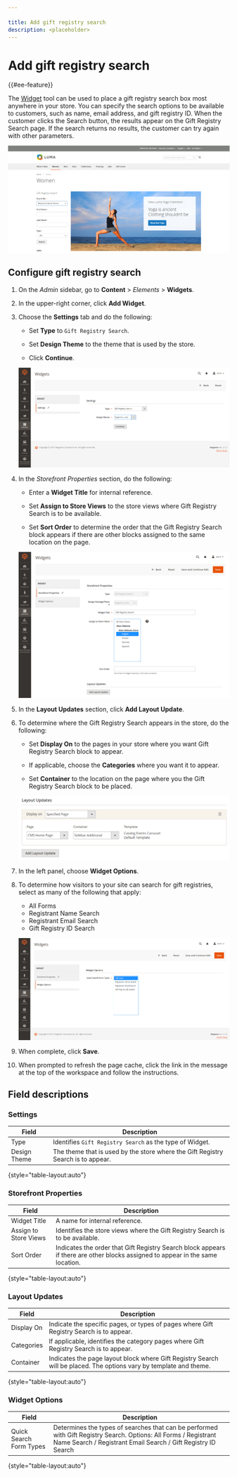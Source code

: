 ```yaml
---

title: Add gift registry search
description: <placeholder>
---
```

# Add gift registry search

{{#ee-feature}}

The [Widget](../content-design/widgets.md) tool can be used to place a gift registry search box most anywhere in your store. You can specify the search options to be available to customers, such as name, email address, and gift registry ID. When the customer clicks the Search button, the results appear on the Gift Registry Search page. If the search returns no results, the customer can try again with other parameters.

![Example storefront - gift registry search](./assets/storefront-gift-registry-search.png)<!-- zoom -->

## Configure gift registry search

1. On the _Admin_ sidebar, go to **Content** > _Elements_ > **Widgets**.

1. In the upper-right corner, click **Add Widget**.

1. Choose the **Settings** tab and do the following:

   - Set **Type** to `Gift Registry Search`.

   - Set **Design Theme** to the theme that is used by the store.

   - Click **Continue**.

   ![Gift registry - search settings](./assets/widget-gift-registry-search-settings.png)<!-- zoom -->

1. In the _Storefront Properties_ section, do the following:

   - Enter a **Widget Title** for internal reference.

   - Set **Assign to Store Views** to the store views where Gift Registry Search is to be available.

   - Set **Sort Order** to determine the order that the Gift Registry Search block appears if there are other blocks assigned to the same location on the page.

   ![Gift registry - storefront properties](./assets/widget-gift-registry-search-storefront-properties.png)<!-- zoom -->

1. In the **Layout Updates** section, click **Add Layout Update**.

1. To determine where the Gift Registry Search appears in the store, do the following:

   - Set **Display On** to the pages in your store where you want Gift Registry Search block to appear.

   - If applicable, choose the **Categories** where you want it to appear.

   - Set **Container** to the location on the page where you the Gift Registry Search block to be placed.

   ![Gift registry - layout updates](./assets/widget-gift-registry-search-layout-updates.png)<!-- zoom -->

1. In the left panel, choose **Widget Options**.

1. To determine how visitors to your site can search for gift registries, select as many of the following that apply:

    - All Forms
    - Registrant Name Search
    - Registrant Email Search
    - Gift Registry ID Search

    ![Gift registry - widget options](./assets/widget-gift-registry-search-widget-options.png)<!-- zoom -->

1. When complete, click **Save**.

1. When prompted to refresh the page cache, click the link in the message at the top of the workspace and follow the instructions.

## Field descriptions

### Settings

|Field|Description|
|--- |--- |
|Type|Identifies `Gift Registry Search` as the type of Widget.|
|Design Theme|The theme that is used by the store where the Gift Registry Search is to appear.|

{style="table-layout:auto"}

### Storefront Properties

|Field|Description|
|--- |--- |
|Widget Title|A name  for internal reference.|
|Assign to Store Views|Identifies the store views where the Gift Registry Search is to be available.|
|Sort Order|Indicates the order that Gift Registry Search block appears if there are other blocks assigned to appear in the same location.|

{style="table-layout:auto"}

### Layout Updates

|Field|Description|
|--- |--- |
|Display On|Indicate the specific pages, or types of pages where Gift Registry Search is to appear.|
|Categories|If applicable, identifies the category pages where Gift Registry Search is to appear.|
|Container|Indicates the page layout block where Gift Registry Search will be placed. The options vary by template and theme.|

{style="table-layout:auto"}

### Widget Options

|Field|Description|
|--- |--- |
|Quick Search Form Types|Determines the types of searches that can be performed with Gift Registry Search. Options: All Forms / Registrant Name Search / Registrant Email Search / Gift Registry ID Search|

{style="table-layout:auto"}
